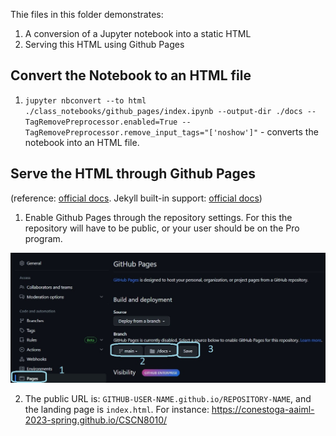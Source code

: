 Thie files in this folder demonstrates:
1. A conversion of a Jupyter notebook into a static HTML
2. Serving this HTML using Github Pages

## Convert the Notebook to an HTML file

1. `jupyter nbconvert --to html ./class_notebooks/github_pages/index.ipynb --output-dir ./docs --TagRemovePreprocessor.enabled=True --TagRemovePreprocessor.remove_input_tags="['noshow']"` - converts the notebook into an HTML file. 

## Serve the HTML through Github Pages
(reference: [official docs](https://docs.github.com/en/pages/quickstart). Jekyll built-in support: [official docs](https://docs.github.com/en/pages/setting-up-a-github-pages-site-with-jekyll/about-github-pages-and-jekyll))
1. Enable Github Pages through the repository settings. For this the repository will have to be public, or your user should be on the Pro program. 

![image](../../images/github_pages/enable_github_pages.jpg)

2. The public URL is: `GITHUB-USER-NAME.github.io/REPOSITORY-NAME`, and the landing page is `index.html`. For instance: https://conestoga-aaiml-2023-spring.github.io/CSCN8010/